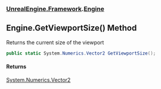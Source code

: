 ### [UnrealEngine.Framework](./UnrealEngine-Framework.md 'UnrealEngine.Framework').[Engine](./Engine.md 'UnrealEngine.Framework.Engine')
## Engine.GetViewportSize() Method
Returns the current size of the viewport  
```csharp
public static System.Numerics.Vector2 GetViewportSize();
```
#### Returns
[System.Numerics.Vector2](https://docs.microsoft.com/en-us/dotnet/api/System.Numerics.Vector2 'System.Numerics.Vector2')  
